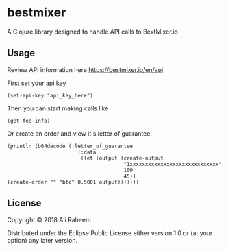 # bestmixer

A Clojure library designed to handle API calls to BextMixer.io

## Usage

Review API information here https://bestmixer.io/en/api

First set your api key

```
(set-api-key "api_key_here")
```

Then you can start making calls like

```
(get-fee-info)
```

Or create an order and view it's letter of guarantee.

```
(println (b64decode (:letter_of_guarantee
                       (:data
                        (let [output (create-output
                                      "1xxxxxxxxxxxxxxxxxxxxxxxxxxxxx"
                                      100
                                      45)]
(create-order "" "btc" 0.5001 output)))))))
```

## License

Copyright © 2018 Ali Raheem

Distributed under the Eclipse Public License either version 1.0 or (at
your option) any later version.
